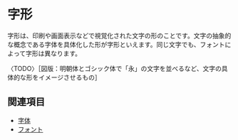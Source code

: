 # 字形

字形は、印刷や画面表示などで視覚化された文字の形のことです。文字の抽象的な概念である字体を具体化した形が字形といえます。同じ文字でも、フォントによって字形は異なります。

〈TODO〉［図版：明朝体とゴシック体で「永」の文字を並べるなど、文字の具体的な形をイメージさせるもの］

## 関連項目

- [字体](./jitai.md)
- [フォント](./font.md)
